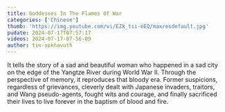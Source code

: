 ```yaml
---
title: Goddesses In The Flames Of War
categories: ['Chinese']
thumb: 'https://img.youtube.com/vi/EZk_tsi-eEQ/maxresdefault.jpg'
pudate: 2024-07-17T07:57:17
videos: 2024-07-17-07-56-09
author: tin-sokhavuth
---
```

It tells the story of a sad and beautiful woman who happened in a sad city on the edge of the Yangtze River during World War II. Through the perspective of memory, it reproduces that bloody era. Former suspicions, regardless of grievances, cleverly dealt with Japanese invaders, traitors, and Wang pseudo-agents, fought wits and courage, and finally sacrificed their lives to live forever in the baptism of blood and fire.